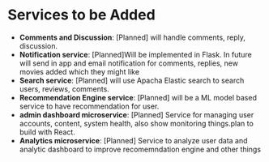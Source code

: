 # Services to be Added
* **Comments and Discussion**: [Planned] will handle comments, reply, discussion.
* **Notification service**: [Planned]Will be implemented in Flask. In future will send in app and email notification for comments, replies, new movies added which they might like
* **Search service**: [Planned] will use Apacha Elastic search to search users, reviews, comments.
* **Recommendation Engine service**: [Planned] will be a ML model based service to have recommendation for user.
* **admin dashboard microservice**: [Planned] Service for managing user accounts, content, system health, also show monitoring things.plan to build with React.
* **Analytics microservice**: [Planned] Service to analyze user data and analytic dashboard to improve recomemndation engine and other things